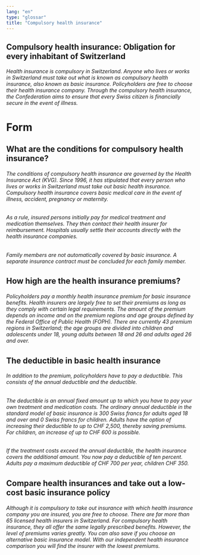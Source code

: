 ```yaml
---
lang: "en"
type: "glossar"
title: "Compulsory health insurance"
---
```


## Compulsory health insurance: Obligation for every inhabitant of Switzerland

###### Health insurance is compulsory in Switzerland. Anyone who lives or works in Switzerland must take out what is known as compulsory health insurance, also known as basic insurance. Policyholders are free to choose their health insurance company. Through the compulsory health insurance, the Confederation aims to ensure that every Swiss citizen is financially secure in the event of illness.

# Form

## What are the conditions for compulsory health insurance?

###### The conditions of compulsory health insurance are governed by the Health Insurance Act (KVG). Since 1996, it has stipulated that every person who lives or works in Switzerland must take out basic health insurance. Compulsory health insurance covers basic medical care in the event of illness, accident, pregnancy or maternity.

###### As a rule, insured persons initially pay for medical treatment and medication themselves. They then contact their health insurer for reimbursement. Hospitals usually settle their accounts directly with the health insurance companies.

###### Family members are not automatically covered by basic insurance. A separate insurance contract must be concluded for each family member.

## How high are the health insurance premiums?

###### Policyholders pay a monthly health insurance premium for basic insurance benefits. Health insurers are largely free to set their premiums as long as they comply with certain legal requirements. The amount of the premium depends on income and on the premium regions and age groups defined by the Federal Office of Public Health (FOPH). There are currently 43 premium regions in Switzerland; the age groups are divided into children and adolescents under 18, young adults between 18 and 26 and adults aged 26 and over.

## The deductible in basic health insurance

###### In addition to the premium, policyholders have to pay a deductible. This consists of the annual deductible and the deductible.  

###### The deductible is an annual fixed amount up to which you have to pay your own treatment and medication costs. The ordinary annual deductible in the standard model of basic insurance is 300 Swiss francs for adults aged 18 and over and 0 Swiss francs for children. Adults have the option of increasing their deductible to up to CHF 2,500, thereby saving premiums. For children, an increase of up to CHF 600 is possible.

###### If the treatment costs exceed the annual deductible, the health insurance covers the additional amount. You now pay a deductible of ten percent. Adults pay a maximum deductible of CHF 700 per year, children CHF 350.

## Compare health insurances and take out a low-cost basic insurance policy

###### Although it is compulsory to take out insurance with which health insurance company you are insured, you are free to choose. There are far more than 65 licensed health insurers in Switzerland. For compulsory health insurance, they all offer the same legally prescribed benefits. However, the level of premiums varies greatly. You can also save if you choose an alternative basic insurance model. With our independent health insurance comparison you will find the insurer with the lowest premiums.
